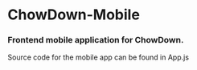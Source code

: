 # ChowDown-Mobile
### Frontend mobile application for ChowDown. </br>

Source code for the mobile app can be found in App.js
